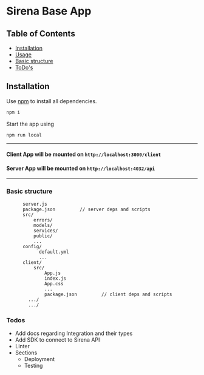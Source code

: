 # Sirena Base App

## Table of Contents

- [Installation](#installation)
- [Usage](#usage)
- [Basic structure](#basic-structure)
- [ToDo's](#todos)

## Installation

Use [npm](https://docs.npmjs.com/downloading-and-installing-node-js-and-npm) to install all dependencies.

```bash
npm i
```

Start the app using

```bash
npm run local
```

---

#### Client App will be mounted on `http://localhost:3000/client`

#### Server App will be mounted on `http://localhost:4032/api`

---

### Basic structure

```
      server.js
      package.json         // server deps and scripts
      src/
          errors/
          models/
          services/
          public/
          ...
      config/
            default.yml
            ...
      client/
          src/
              App.js
              index.js
              App.css
              ...
              package.json         // client deps and scripts
        .../
        .../
```

### Todos

- Add docs regarding Integration and their types
- Add SDK to connect to Sirena API
- Linter
- Sections
  - Deployment
  - Testing
